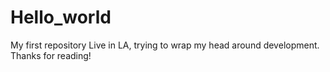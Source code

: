# Hello_world
My first repository
Live in LA, trying to wrap my head around development.  Thanks for reading!
